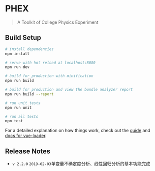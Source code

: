 # PHEX

> A Toolkit of College Physics Experiment

## Build Setup

``` bash
# install dependencies
npm install

# serve with hot reload at localhost:8080
npm run dev

# build for production with minification
npm run build

# build for production and view the bundle analyzer report
npm run build --report

# run unit tests
npm run unit

# run all tests
npm test
```

For a detailed explanation on how things work, check out the [guide](http://vuejs-templates.github.io/webpack/) and [docs for vue-loader](http://vuejs.github.io/vue-loader).

## Release Notes
* `v 2.2.0` `2019-02-03`单变量不确定度分析、线性回归分析的基本功能完成
